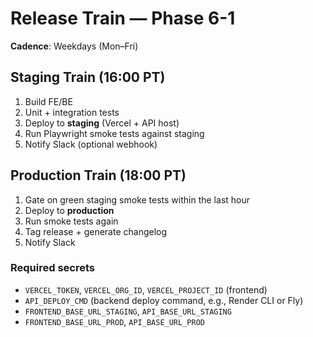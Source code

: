 # Release Train — Phase 6-1

**Cadence**: Weekdays (Mon–Fri)

## Staging Train (16:00 PT)
1. Build FE/BE
2. Unit + integration tests
3. Deploy to **staging** (Vercel + API host)
4. Run Playwright smoke tests against staging
5. Notify Slack (optional webhook)

## Production Train (18:00 PT)
1. Gate on green staging smoke tests within the last hour
2. Deploy to **production**
3. Run smoke tests again
4. Tag release + generate changelog
5. Notify Slack

### Required secrets
- `VERCEL_TOKEN`, `VERCEL_ORG_ID`, `VERCEL_PROJECT_ID` (frontend)
- `API_DEPLOY_CMD` (backend deploy command, e.g., Render CLI or Fly)
- `FRONTEND_BASE_URL_STAGING`, `API_BASE_URL_STAGING`
- `FRONTEND_BASE_URL_PROD`, `API_BASE_URL_PROD`

